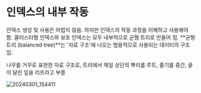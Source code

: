 # 인덱스의 내부 작동
인덱스 생성 및 사용은 어렵지 않음. 하지만 인덱스의 작동 과정을 이해하고 사용해야 함.
클러스터형 인덱스와 보조 인덱스는 모두 내부적으로 균형 트리로 만들어 짐. **균형트리 (balanced tree)**는 '자료 구조'에 나오는 범용적으로 사용되는 데이터의 구조임.

나무를 거꾸로 표현한 자료 구조로, 트리에서 제일 상단의 뿌리를 루트, 줄기를 중간, 끝이 달린 잎을 리프라고 부름

![20240301_154411](https://github.com/junhosong0/MySQL/assets/117610783/50a95f02-fb62-4a59-8310-a2c988128538)

